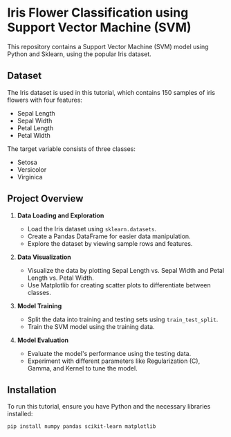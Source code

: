 # Iris Flower Classification using Support Vector Machine (SVM)

This repository contains a Support Vector Machine (SVM) model using Python and Sklearn, using the popular Iris dataset.

## Dataset
The Iris dataset is used in this tutorial, which contains 150 samples of iris flowers with four features:
- Sepal Length
- Sepal Width
- Petal Length
- Petal Width

The target variable consists of three classes:
- Setosa
- Versicolor
- Virginica

## Project Overview
1. **Data Loading and Exploration**
   - Load the Iris dataset using `sklearn.datasets`.
   - Create a Pandas DataFrame for easier data manipulation.
   - Explore the dataset by viewing sample rows and features.

2. **Data Visualization**
   - Visualize the data by plotting Sepal Length vs. Sepal Width and Petal Length vs. Petal Width.
   - Use Matplotlib for creating scatter plots to differentiate between classes.

3. **Model Training**
   - Split the data into training and testing sets using `train_test_split`.
   - Train the SVM model using the training data.

4. **Model Evaluation**
   - Evaluate the model's performance using the testing data.
   - Experiment with different parameters like Regularization (C), Gamma, and Kernel to tune the model.

## Installation
To run this tutorial, ensure you have Python and the necessary libraries installed:

```bash
pip install numpy pandas scikit-learn matplotlib
